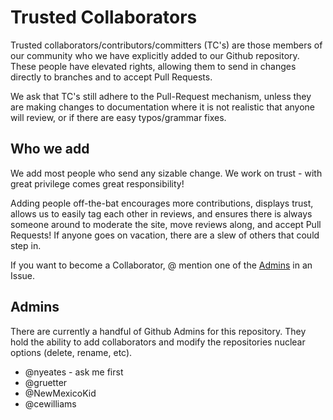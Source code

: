 # Trusted Collaborators

Trusted collaborators/contributors/committers (TC's) are those members of our community who we have explicitly added to our Github repository. 
These people have elevated rights, allowing them to send in changes directly to branches and to accept Pull Requests.

We ask that TC's still adhere to the Pull-Request mechanism, unless they are making changes to documentation where it 
is not realistic that anyone will review, or if there are easy typos/grammar fixes.

## Who we add
We add most people who send any sizable change. We work on trust - with great privilege comes great responsibility!

Adding people off-the-bat encourages more contributions, displays trust, allows us to easily tag each other in reviews, 
and ensures there is always someone around to moderate the site, move reviews along, and accept Pull Requests! 
If anyone goes on vacation, there are a slew of others that could step in.

If you want to become a Collaborator, @ mention one of the [Admins](#admins) in an Issue.

## Admins
There are currently a handful of Github Admins for this repository. They hold the ability to add collaborators and modify 
the repositories nuclear options (delete, rename, etc).

* @nyeates - ask me first
* @gruetter
* @NewMexicoKid
* @cewilliams